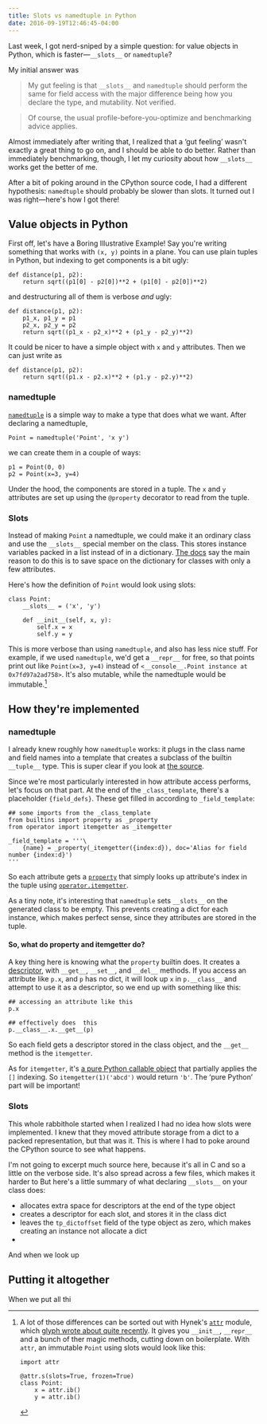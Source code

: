 ```yaml
---
title: Slots vs namedtuple in Python
date: 2016-09-19T12:46:45-04:00
---
```



Last week, I got nerd-sniped by a simple question: for value objects in Python, which is faster—`__slots__` or `namedtuple`?

My initial answer was

> My gut feeling is that `__slots__` and `namedtuple` should perform the same for field access with the major difference being how you declare the type, and mutability. Not verified.

> Of course, the usual profile-before-you-optimize and benchmarking advice applies.

Almost immediately after writing that, I realized that a ‘gut feeling’ wasn't exactly a great thing to go on, and I should be able to do better. Rather than immediately benchmarking, though, I let my curiosity about how `__slots__` works get the better of me.

After a bit of poking around in the CPython source code, I had a different hypothesis: `namedtuple` should probably be slower than slots. It turned out I was right—here's how I got there!


## Value objects in Python

First off, let's have a Boring Illustrative Example! Say you're writing something that works with `(x, y)` points in a plane. You can use plain tuples in Python, but indexing to get components is a bit ugly:

~~~
def distance(p1, p2):
    return sqrt((p1[0] - p2[0])**2 + (p1[0] - p2[0])**2)
~~~

and destructuring all of them is verbose *and* ugly:

~~~
def distance(p1, p2):
    p1_x, p1_y = p1
    p2_x, p2_y = p2
    return sqrt((p1_x - p2_x)**2 + (p1_y - p2_y)**2)
~~~

It could be nicer to have a simple object with `x` and `y` attributes. Then we can just write as

~~~
def distance(p1, p2):
    return sqrt((p1.x - p2.x)**2 + (p1.y - p2.y)**2)
~~~


### namedtuple
[`namedtuple`][namedtuple-docs] is a simple way to make a type that does what we want. After declaring a namedtuple,

~~~
Point = namedtuple('Point', 'x y')
~~~

we can create them in a couple of ways:

~~~
p1 = Point(0, 0)
p2 = Point(x=3, y=4)
~~~

Under the hood, the components are stored in a tuple. The `x` and `y` attributes are set up using the `@property` decorator to read from the tuple.

[namedtuple-docs]: TODO


### Slots

Instead of making `Point` a namedtuple, we could make it an ordinary class and use the `__slots__` special member on the class. This stores instance variables packed in a list instead of in a dictionary. [The docs][slots-docs] say the main reason to do this is to save space on the dictionary for classes with only a few attributes.


Here's how the definition of `Point` would look using slots:

~~~
class Point:
    __slots__ = ('x', 'y')

    def __init__(self, x, y):
        self.x = x
        self.y = y
~~~

This is more verbose than using `namedtuple`, and also has less nice stuff. For example, if we used `namedtuple`, we'd get a `__repr__` for free, so that points print out like `Point(x=3, y=4)` instead of `<__console__.Point instance at 0x7fd97a2ad758>`. It's also mutable, while the namedtuple would be immutable.[^fn-attr]

[slots-docs]: TODO

[^fn-attr]:
    A lot of those differences can be sorted out with Hynek's [`attr`][attr-link] module, which [glyph wrote about quite recently][attr-glyph]. It gives you `__init__`, `__repr__` and a bunch of ther magic methods, cutting down on boilerplate. With `attr`, an immutable `Point` using slots would look like this:
    
    ~~~
    import attr
    
    @attr.s(slots=True, frozen=True)
    class Point:
        x = attr.ib()
        y = attr.ib()
    ~~~

[attr-link]: https://hynek.me/projects/attrs/
[attr-glyph]: https://glyph.twistedmatrix.com/2016/08/attrs.html


## How they're implemented

### namedtuple

I already knew roughly how `namedtuple` works: it plugs in the class name and field names into a template that creates a subclass of the builtin `__tuple__` type. This is super clear if you look at [the source][namedtuple-src].

Since we're most particularly interested in how attribute access performs, let's focus on that part. At the end of the `_class_template`, there's a placeholder `{field_defs}`. These get filled in according to `_field_template`:

~~~
## some imports from the _class_template
from builtins import property as _property
from operator import itemgetter as _itemgetter

_field_template = '''\
    {name} = _property(_itemgetter({index:d}), doc='Alias for field number {index:d}')
'''
~~~

So each attribute gets a [`property`][property-docs] that simply looks up attribute's index in the tuple using [`operator.itemgetter`][itemgetter-docs].

As a tiny note, it's interesting that `namedtuple` sets `__slots__` on the generated class to be empty. This prevents creating a dict for each instance, which makes perfect sense, since they attributes are stored in the tuple.

[property-docs]: TODO
[itemgetter-docs]: TODO
[namedtuple-src]: https://hg.python.org/cpython/file/v3.5.2/Lib/collections/__init__.py#l300


#### So, what do property and itemgetter do?

A key thing here is knowing what the `property` builtin does. It creates a [descriptor][descriptor-docs], with `__get__`, `__set__`, and `__del__` methods. If you access an attribute like `p.x`, and `p` has no dict, it will look up `x` in `p.__class__` and attempt to use it as a descriptor, so we end up with something like this:


~~~
## accessing an attribute like this
p.x 

## effectively does  this
p.__class__.x.__get__(p)
~~~

So each field gets a descriptor stored in the class object, and the `__get__` method is the `itemgetter`.

As for `itemgetter`, it's [a pure Python callable object][itemgetter-src] that partially applies the `[]` indexing. So `itemgetter(1)('abcd')` would return `'b'`. The ‘pure Python’ part will be important!

[descriptor-docs]: https://docs.python.org/3/reference/datamodel.html#implementing-descriptors
[itemgetter-src]: https://github.com/python/cpython/v3.5.2/blob/Lib/operator.py#l265


### Slots

This whole rabbithole started when I realized I had no idea how slots were implemented. I knew that they moved attribute storage from a dict to a packed representation, but that was it. This is where I had to poke around the CPython source to see what happens.

I'm not going to excerpt much source here, because it's all in C and so a little on the verbose side. It's also spread across a few files, which makes it harder to But here's a little summary of what declaring `__slots__` on your class does:

- allocates extra space for descriptors at the end of the type object
- creates a descriptor for each slot, and stores it in the class dict
- leaves the `tp_dictoffset` field of the type object as zero, which makes creating an instance not allocate a dict
- 

And when we look up 


## Putting it altogether

When we put all thi
